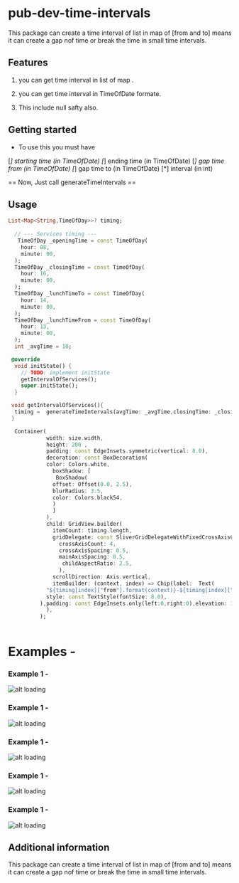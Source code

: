 # pub-dev-time-intervals


<!--
This README describes the package. If you publish this package to pub.dev,
this README's contents appear on the landing page for your package.

For information about how to write a good package README, see the guide for
[writing package pages](https://dart.dev/guides/libraries/writing-package-pages).

For general information about developing packages, see the Dart guide for
[creating packages](https://dart.dev/guides/libraries/create-library-packages)
and the Flutter guide for
[developing packages and plugins](https://flutter.dev/developing-packages).
-->

This package can create a time interval of list in map of [from and to]
means it can create a gap nof time or break the time in small time intervals.  

## Features

1. you can get time interval in list of map .

2. you can get time interval in TimeOfDate formate.

3. This include null safty also.


## Getting started

 - To use this you must have 
 
 [*] starting time (in TimeOfDate)
 [*] ending time (in TimeOfDate)
 [*] gap time from (in TimeOfDate)
 [*] gap time to (in TimeOfDate)
 [*] interval (in int)

== Now, Just call generateTimeIntervals ==

## Usage

```dart
List<Map<String,TimeOfDay>>? timing;
 
  // --- Services timing ---
   TimeOfDay _openingTime = const TimeOfDay(
    hour: 08,
    minute: 00,
  );
  TimeOfDay _closingTime = const TimeOfDay(
    hour: 16,
    minute: 00,
  );
  TimeOfDay _lunchTimeTo = const TimeOfDay(
    hour: 14,
    minute: 00,
  );
  TimeOfDay _lunchTimeFrom = const TimeOfDay(
    hour: 13,
    minute: 00,
  );
  int _avgTime = 10;

 @override
  void initState() {
    // TODO: implement initState
    getIntervalOfServices();
    super.initState();
  }

 void getIntervalOfServices(){
  timing =  generateTimeIntervals(avgTime: _avgTime,closingTime: _closingTime,openingTime: _openingTime,lunchTimeFrom: _lunchTimeFrom,lunchTimeTo: _lunchTimeTo ); 
 }

  Container(
            width: size.width,
            height: 200 ,
            padding: const EdgeInsets.symmetric(vertical: 8.0),
            decoration: const BoxDecoration(
            color: Colors.white,
              boxShadow: [
               BoxShadow(
              offset: Offset(0.0, 2.5),
              blurRadius: 3.5,
              color: Colors.black54,
              )
              ]
            ),
            child: GridView.builder(
              itemCount: timing.length,
              gridDelegate: const SliverGridDelegateWithFixedCrossAxisCount(
                crossAxisCount: 4,
                crossAxisSpacing: 0.5,
                mainAxisSpacing: 0.5,
                 childAspectRatio: 2.5,
                ),
              scrollDirection: Axis.vertical,
              itemBuilder: (context, index) => Chip(label:  Text(
            "${timing[index]["from"].format(context)}-${timing[index]["to"].format(context)}",
            style: const TextStyle(fontSize: 8.0),
          ),padding: const EdgeInsets.only(left:0,right:0),elevation: 1.5,backgroundColor: const Color.fromARGB(133, 237, 236, 236), ),
            ),
          );
 
```
# Examples -

### Example 1 -
![alt loading](image1.png)

### Example 1 -
![alt loading](image2.png)

### Example 1 -
![alt loading](image3.png)

### Example 1 -
![alt loading](image4.png)

### Example 1 -
![alt loading](image5.png)

## Additional information

This package can create a time interval of list in map of [from and to]
means it can create a gap nof time or break the time in small time intervals.
